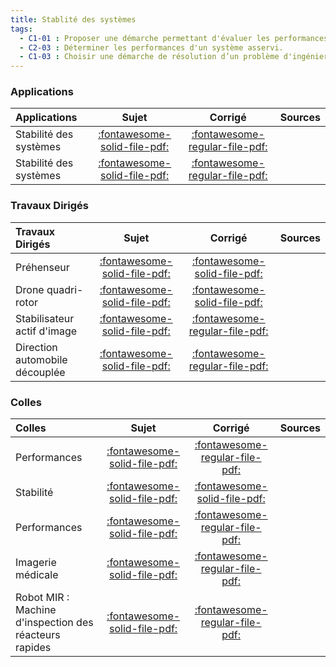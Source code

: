 ```yaml
---
title: Stablité des systèmes 
tags:
  - C1-01 : Proposer une démarche permettant d'évaluer les performances des systèmes asservis.
  - C2-03 : Déterminer les performances d'un système asservi.
  - C1-03 : Choisir une démarche de résolution d’un problème d'ingénierie numérique ou d'intelligence artificielle.
---
```



### Applications 
 
| Applications | Sujet | Corrigé | Sources  | 
| :-------------- | :---: | :-----: | :------: | 
| Stabilité des systèmes | [:fontawesome-solid-file-pdf:](http://xpessoles-cpge.fr/pdf/Cy_02_Ch_01_Activation_01_Sujet.pdf) | [:fontawesome-regular-file-pdf:](http://xpessoles-cpge.fr/pdf/Cy_02_Ch_01_Activation_01_Corrige.pdf) | 
| Stabilité des systèmes | [:fontawesome-solid-file-pdf:](http://xpessoles-cpge.fr/pdf/Cy_02_Ch_01_Application_02_Sujet.pdf) | [:fontawesome-regular-file-pdf:](http://xpessoles-cpge.fr/pdf/Cy_02_Ch_01_Application_02_Corrige.pdf) | 

### Travaux Dirigés 
 
| Travaux Dirigés | Sujet | Corrigé | Sources  | 
| :-------------- | :---: | :-----: | :------: | 
| Préhenseur | [:fontawesome-solid-file-pdf:](http://xpessoles-cpge.fr/pdf/Cy_02_Ch_01_Colle_06_Prehenseur_Sujet.pdf) | [:fontawesome-solid-file-pdf:](http://xpessoles-cpge.fr/pdf/Cy_02_Ch_01_Colle_06_Prehenseur_Corrige.pdf) | 
| Drone quadri-rotor | [:fontawesome-solid-file-pdf:](http://xpessoles-cpge.fr/pdf/Cy_02_Ch_01_TD_01_Drone_Sujet.pdf) | [:fontawesome-solid-file-pdf:](http://xpessoles-cpge.fr/pdf/Cy_02_Ch_01_TD_01_Drone_Corrige.pdf) | 
| Stabilisateur actif d'image | [:fontawesome-solid-file-pdf:](http://xpessoles-cpge.fr/pdf/Cy_02_Ch_01_TD_02_Stabilisateur_Sujet.pdf) | [:fontawesome-regular-file-pdf:](http://xpessoles-cpge.fr/pdf/Cy_02_Ch_01_TD_02_Stabilisateur_Corrige.pdf) | 
| Direction automobile découplée | [:fontawesome-solid-file-pdf:](http://xpessoles-cpge.fr/pdf/Cy_02_Ch_01_TD_03_DirectionDecouplee_Sujet.pdf) | [:fontawesome-regular-file-pdf:](http://xpessoles-cpge.fr/pdf/Cy_02_Ch_01_TD_03_DirectionDecouplee_Corrige.pdf) | 

### Colles 
 
| Colles | Sujet | Corrigé | Sources  | 
| :-------------- | :---: | :-----: | :------: | 
| Performances | [:fontawesome-solid-file-pdf:](http://xpessoles-cpge.fr/pdf/Cy_02_Ch_01_Colle_01_Sujet.pdf) | [:fontawesome-regular-file-pdf:](http://xpessoles-cpge.fr/pdf/Cy_02_Ch_01_Colle_01_Corrige.pdf) | 
| Stabilité | [:fontawesome-solid-file-pdf:](http://xpessoles-cpge.fr/pdf/Cy_02_Ch_01_Colle_02_Sujet.pdf) | [:fontawesome-solid-file-pdf:](http://xpessoles-cpge.fr/pdf/Cy_02_Ch_01_Colle_02_Corrige.pdf) | 
| Performances | [:fontawesome-solid-file-pdf:](http://xpessoles-cpge.fr/pdf/Cy_02_Ch_01_Colle_03_Sujet.pdf) | [:fontawesome-regular-file-pdf:](http://xpessoles-cpge.fr/pdf/Cy_02_Ch_01_Colle_03_Corrige.pdf) | 
| Imagerie médicale | [:fontawesome-solid-file-pdf:](http://xpessoles-cpge.fr/pdf/Cy_02_Ch_01_Colle_04_IRM_Sujet.pdf) | [:fontawesome-regular-file-pdf:](http://xpessoles-cpge.fr/pdf/Cy_02_Ch_01_Colle_04_IRM_Corrige.pdf) | 
| Robot MIR : Machine d'inspection des réacteurs rapides | [:fontawesome-solid-file-pdf:](http://xpessoles-cpge.fr/pdf/Cy_02_Ch_01_Colle_05_MIR_PrecisionStabilite_Sujet.pdf) | [:fontawesome-regular-file-pdf:](http://xpessoles-cpge.fr/pdf/Cy_02_Ch_01_Colle_05_MIR_PrecisionStabilite_Corrige.pdf) | 


